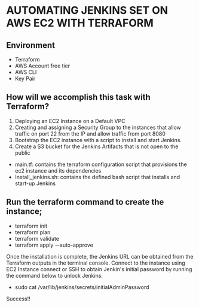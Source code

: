 # AUTOMATING JENKINS SET ON AWS EC2 WITH TERRAFORM
## Environment
- Terraform 
- AWS Account  free tier
- AWS CLI 
- Key Pair 
## How will we accomplish this task with Terraform?
1. Deploying an EC2 Instance on a Default VPC
2. Creating and assigning a Security Group to the instances that allow traffic on port 22 from the IP and allow traffic from port 8080
3. Bootstrap the EC2 instance with a script to install and start Jenkins.
4. Create a S3 bucket for the Jenkins Artifacts that is not open to the public

- main.tf: contains the terraform configuration script that provisions the ec2 instance and its dependencies
- Install_jenkins.sh: contains the defined bash script that installs and start-up Jenkins

## Run the terraform command to create the instance;
- terraform init 
- terraform plan 
- terraform validate
- terraform apply --auto-approve


Once the installation is complete, the Jenkins URL can be obtained from the Terraform outputs in the terminal console.
Connect to the instance using EC2 Instance connect or SSH to obtain Jenkin's initial password by running the command below to unlock Jenkins:

- sudo cat /var/lib/jenkins/secrets/initialAdminPassword

Success!!



